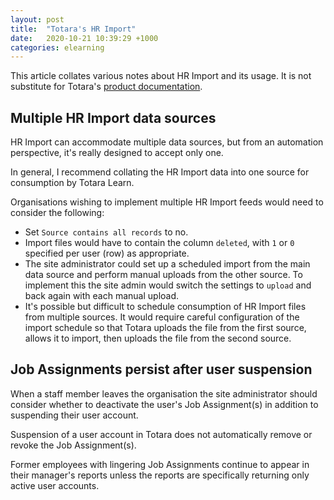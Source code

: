 ```yaml
---
layout: post
title:  "Totara's HR Import"
date:   2020-10-21 10:39:29 +1000
categories: elearning
---
```


This article collates various notes about HR Import and its usage. It is not substitute for Totara's [product documentation](https://help.totaralearning.com/display/TL12/HR+Import).

## Multiple HR Import data sources

HR Import can accommodate multiple data sources, but from an automation perspective, it's really designed to accept only one.

In general, I recommend collating the HR Import data into one source for consumption by Totara Learn.

Organisations wishing to implement multiple HR Import feeds would need to consider the following:
- Set `Source contains all records` to no.
- Import files would have to contain the column `deleted`, with `1` or `0` specified per user (row) as appropriate.
- The site administrator could set up a scheduled import from the main data source and perform manual uploads from the other source. To implement this the site admin would switch the settings to `upload` and back again with each manual upload.
- It's possible but difficult to schedule consumption of HR Import files from multiple sources. It would require careful configuration of the import schedule so that Totara uploads the file from the first source, allows it to import, then uploads the file from the second source.

## Job Assignments persist after user suspension

When a staff member leaves the organisation the site administrator should consider whether to deactivate the user's Job Assignment(s) in addition to suspending their user account.

Suspension of a user account in Totara does not automatically remove or revoke the Job Assignment(s).

Former employees with lingering Job Assignments continue to appear in their manager's reports unless the reports are specifically returning only active user accounts.